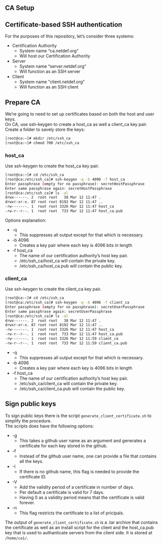 ## CA Setup

## Certificate-based SSH authentication
For the purposes of this repository, let’s consider three systems:
* Certification Authority
  * System name “ca.netdef.org“
  * Will host our Certification Authority
* Server
  * System name “server.netdef.org“
  * Will function as an SSH server
* Client 
  * System name "client.netdef.org"
  * Will function as an SSH client

## Prepare CA
We’re going to need to set up certificates based on both the host and user keys.  
On CA, use ssh-keygen to create a host_ca as well a client_ca key pair.  
Create a folder to savely store the keys:
```bash
[root@ca:~]# mkdir /etc/ssh_ca
[root@ca:~]# chmod 700 /etc/ssh_ca
```
### host_ca
Use ssh-keygen to create the host_ca key pair.
```bash
[root@ca:~]# cd /etc/ssh_ca
[root@ca:/etc/ssh_ca]# ssh-keygen -q -b 4096 -f host_ca
Enter passphrase (empty for no passphrase): secretHostPassphrase
Enter same passphrase again: secretHostPassphrase
[root@ca:/etc/ssh_ca]# ls -al
drwx------. 2  root root   38 Mar 12 11:47 .
drwxr-xr-x. 87 root root 8192 Mar 12 11:47 ..
-rw-------. 1  root root 3326 Mar 12 11:47 host_ca
-rw-r--r--. 1  root root  733 Mar 12 11:47 host_ca.pub
```
Options explanation:
* -q
  * This suppresses all output except for that which is necessary.
* -b 4096
  * Creates a key pair where each key is 4096 bits in length
* -f host_ca
  * The name of our certification authority’s host key pair.
  * /etc/ssh_ca/host_ca will contain the private key.
  * /etc/ssh_ca/host_ca.pub will contain the public key.

### client_ca
Use ssh-keygen to create the client_ca key pair.
```bash
[root@ca:~]# cd /etc/ssh_ca
[root@ca:/etc/ssh_ca]# ssh-keygen -q -b 4096 -f client_ca
Enter passphrase (empty for no passphrase): secretUserPassphrase
Enter same passphrase again: secretUserPassphrase
[root@ca:/etc/ssh_ca]# ls -al
drwx------. 2  root root   38 Mar 12 11:47 .
drwxr-xr-x. 87 root root 8192 Mar 12 11:47 ..
-rw-------. 1  root root 3326 Mar 12 11:47 host_ca
-rw-r--r--. 1  root root  733 Mar 12 11:47 host_ca.pub
-rw-------. 1  root root 3326 Mar 12 11:59 client_ca
-rw-r--r--. 1  root root  733 Mar 12 11:59 client_ca.pub
```

* -q
  * This suppresses all output except for that which is necessary.
* -b 4096
  * Creates a key pair where each key is 4096 bits in length
* -f host_ca
  * The name of our certification authority’s host key pair.
  * /etc/ssh_ca/client_ca will contain the private key.
  * /etc/ssh_ca/client_ca.pub will contain the public key.

## Sign public keys
To sign public keys there is the script `generate_client_certificate.sh` to simplify the procedure.  
The scripts does have the following options:
* -g
  * This takes a github user name as an argument and generates a certificate for each key stored in the github.
* -f
  * Instead of the github user name, one can provide a file that contains all the keys.
* -I
  * If there is no github name, this flag is needed to provide the certificate ID.
* -V
  * Add the validity period of a certificate in number of days.
  * Per default a certificate is valid for 7 days.
  * Having 0 as a validity period means that the certificate is valid forever.
* -n
  * This flag restricts the certificate to a list of pricipals.

The output of `generate_client_certificate.sh` is a .tar archive that contains the certificate as well as an install script for the client and the host_ca.pub key that is used to authanticate servers from the client side. It is stored at `/home/ca1/`.